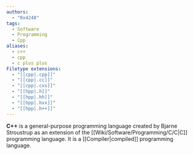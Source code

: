 ```yaml
---
authors:
  - "0x4248"
tags:
  - Software
  - Programming
  - Cpp
aliases:
  - c++
  - cpp
  - c plus plus
Filetype extensions:
  - "[[cpp|.cpp]]"
  - "[[cpp|.cc]]"
  - "[[cpp|.cxx]]"
  - "[[hpp|.h]]"
  - "[[hpp|.hh]]"
  - "[[hpp|.hxx]]"
  - "[[hpp|.h++]]"
---
```

**C++** is a general-purpose programming language created by Bjarne Stroustrup as an extension of the [[Wiki/Software/Programming/C/C|C]] programming language. It is a [[Compiler|compiled]] programming language.

